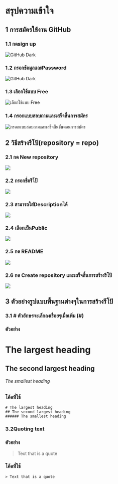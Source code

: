 # สรุปความเข้าใจ
## 1 การสมัครใช้งาน GitHub
### 1.1 กดsign up
![GitHub Dark](https://miro.medium.com/max/1400/1*B0KyWx5zoEAxRVmy1nva_A.png)
### 1.2 กรอกข้อมูลและPassword
![GitHub Dark](https://miro.medium.com/max/875/1*8U0OkOeUONnpZzWKHjtckQ.png)
### 1.3 เลือกใช้แบบ Free
![เลือกใช้แบบ Free](https://miro.medium.com/max/875/1*khkrQAnG5xA9Uf9dkaabHg.png)
### 1.4 กรอกแบบสอบถามและเสร็จสิ้นการสมัคร
![กรอกแบบสอบถามและเสร็จสิ้นขั้นตอนการสมัคร](https://miro.medium.com/max/875/1*QuvfI3HoVykajno5bsNgpg.png)
## 2 วิธีสร้างรีโป้(repository = repo)
### 2.1 กด New repository
![](https://docs.github.com/assets/cb-11427/images/help/repository/repo-create.png)
### 2.2 กรอกชื่อรีโป้
![](https://docs.github.com/assets/cb-25139/images/help/repository/create-repository-name.png)
### 2.3 สามารถใส่Descriptionได้
![](https://docs.github.com/assets/cb-26377/images/help/repository/create-repository-desc.png)
### 2.4 เลือกเป็นPublic
![](https://docs.github.com/assets/cb-20877/images/help/repository/create-repository-public-private.png)
### 2.5 กด README
![](https://docs.github.com/assets/cb-49938/images/help/repository/initialize-with-readme.png)
### 2.6 กด Create repository และเสร็จสิ้นการสร้างรีโป้
![](https://docs.github.com/assets/cb-19887/images/help/repository/create-repository-button.png)
## 3 ตัวอย่างรูปแบบพื้นฐานต่างๆในการสร้างรีโป้
### 3.1 # ตัวอักษรจะเล็กลงเรื่อยๆเมื่อเพิ่ม (#)
### ตัวอย่าง
# The largest heading
## The second largest heading
###### The smallest heading
### โค้ดที่ใช้
```
# The largest heading
## The second largest heading
###### The smallest heading
```
### 3.2Quoting text
### ตัวอย่าง
> Text that is a quote
### โค้ดที่ใช้
```
> Text that is a quote
```





